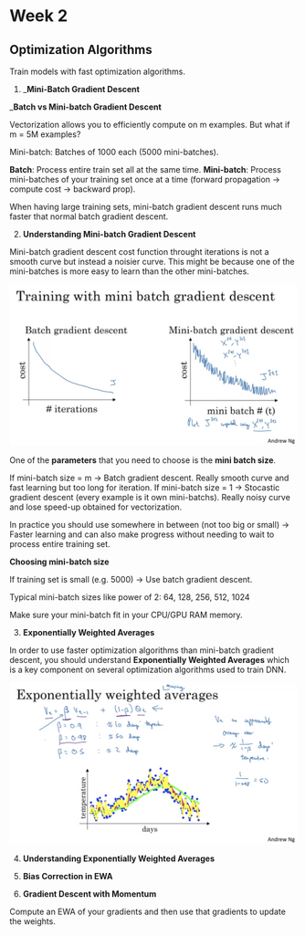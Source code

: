 # Week 2

## Optimization Algorithms

Train models with fast optimization algorithms.

1. ___Mini-Batch Gradient Descent__

___Batch vs Mini-batch Gradient Descent__

Vectorization allows you to efficiently compute on m examples. But what if m = 5M examples?

Mini-batch: Batches of 1000 each (5000 mini-batches).

__Batch__: Process entire train set all at the same time.
__Mini-batch__: Process mini-batches of your training set once at a time (forward propagation -> compute cost -> backward prop).

When having large training sets, mini-batch gradient descent runs much faster that normal batch gradient descent.

2. __Understanding Mini-batch Gradient Descent__

Mini-batch gradient descent cost function throught iterations is not a smooth curve but instead a noisier curve. This might be because one of the mini-batches is more easy to learn than the other mini-batches.

![Mini-batch learning curve](images/mini_batch_learning.png)

One of the __parameters__ that you need to choose is the __mini batch size__.

If mini-batch size = m -> Batch gradient descent. Really smooth curve and fast learning but too long for iteration.
If mini-batch size = 1 -> Stocastic gradient descent (every example is it own mini-batchs). Really noisy curve and lose speed-up obtained for vectorization.

In practice you should use somewhere in between (not too big or small) -> Faster learning and can also make progress without needing to wait to process entire training set.

__Choosing mini-batch size__

If training set is small (e.g. 5000) -> Use batch gradient descent.

Typical mini-batch sizes like power of 2: 64, 128, 256, 512, 1024

Make sure your mini-batch fit in your CPU/GPU RAM memory.    

3. __Exponentially Weighted Averages__

In order to use faster optimization algorithms than mini-batch gradient descent, you should understand __Exponentially Weighted Averages__ which is a key component on several optimization algorithms used to train DNN.

![Exponentially weighted Averages](images/exponentially_weighted_averages.png)

4. __Understanding Exponentially Weighted Averages__

5. __Bias Correction in EWA__

6. __Gradient Descent with Momentum__

Compute an EWA of your gradients and then use that gradients to update the weights.